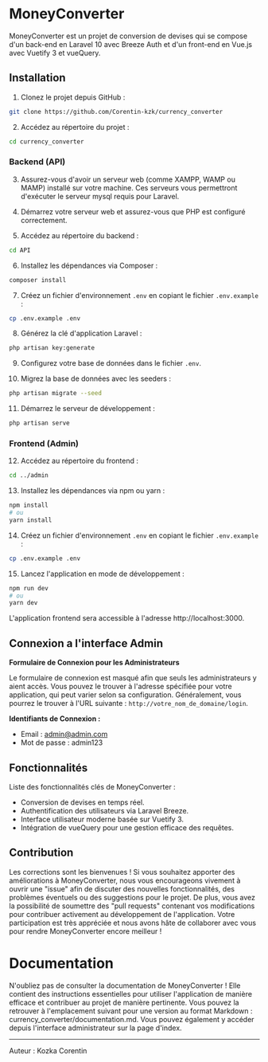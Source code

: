 # MoneyConverter

MoneyConverter est un projet de conversion de devises qui se compose d'un back-end en Laravel 10 avec Breeze Auth et d'un front-end en Vue.js avec Vuetify 3 et vueQuery.

## Installation

1. Clonez le projet depuis GitHub :

```bash
git clone https://github.com/Corentin-kzk/currency_converter
```

2. Accédez au répertoire du projet :

```bash
cd currency_converter
```

### Backend (API)

3. Assurez-vous d'avoir un serveur web (comme XAMPP, WAMP ou MAMP) installé sur votre machine. Ces serveurs vous permettront d'exécuter le serveur mysql requis pour Laravel.

4. Démarrez votre serveur web et assurez-vous que PHP est configuré correctement.

5. Accédez au répertoire du backend :

```bash
cd API
```

6. Installez les dépendances via Composer :

```bash
composer install
```

7. Créez un fichier d'environnement `.env` en copiant le fichier `.env.example` :

```bash
cp .env.example .env
```

8. Générez la clé d'application Laravel :

```bash
php artisan key:generate
```

9. Configurez votre base de données dans le fichier `.env`.

10. Migrez la base de données avec les seeders :

```bash
php artisan migrate --seed
```

11. Démarrez le serveur de développement :

```bash
php artisan serve
```



### Frontend (Admin)

12. Accédez au répertoire du frontend :

```bash
cd ../admin
```

13. Installez les dépendances via npm ou yarn :

```bash
npm install
# ou
yarn install
```
14. Créez un fichier d'environnement `.env` en copiant le fichier `.env.example` :

```bash
cp .env.example .env
```

15. Lancez l'application en mode de développement :

```bash
npm run dev
# ou
yarn dev
```

L'application frontend sera accessible à l'adresse http://localhost:3000.


## Connexion a l'interface Admin

**Formulaire de Connexion pour les Administrateurs**

Le formulaire de connexion est masqué afin que seuls les administrateurs y aient accès. Vous pouvez le trouver à l'adresse spécifiée pour votre application, qui peut varier selon sa configuration. Généralement, vous pourrez le trouver à l'URL suivante : `http://votre_nom_de_domaine/login`.

**Identifiants de Connexion :**

- Email : admin@admin.com
- Mot de passe : admin123


## Fonctionnalités

Liste des fonctionnalités clés de MoneyConverter :

- Conversion de devises en temps réel.
- Authentification des utilisateurs via Laravel Breeze.
- Interface utilisateur moderne basée sur Vuetify 3.
- Intégration de vueQuery pour une gestion efficace des requêtes.

## Contribution

Les corrections sont les bienvenues ! Si vous souhaitez apporter des améliorations à MoneyConverter, nous vous encourageons vivement à ouvrir une "issue" afin de discuter des nouvelles fonctionnalités, des problèmes éventuels ou des suggestions pour le projet. De plus, vous avez la possibilité de soumettre des "pull requests" contenant vos modifications pour contribuer activement au développement de l'application. Votre participation est très appréciée et nous avons hâte de collaborer avec vous pour rendre MoneyConverter encore meilleur !

# Documentation 

N'oubliez pas de consulter la documentation de MoneyConverter ! Elle contient des instructions essentielles pour utiliser l'application de manière efficace et contribuer au projet de manière pertinente. Vous pouvez la retrouver à l'emplacement suivant pour une version au format Markdown : currency_converter/documentation.md. Vous pouvez également y accéder depuis l'interface administrateur sur la page d'index.


---
Auteur : Kozka Corentin



